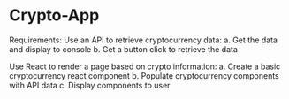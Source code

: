 # Crypto-App

Requirements:
Use an API to retrieve cryptocurrency data:
a. Get the data and display to console
b. Get a button click to retrieve the data

Use React to render a page based on crypto information:
a. Create a basic cryptocurrency react component
b. Populate cryptocurrency components with API data
c. Display components to user
